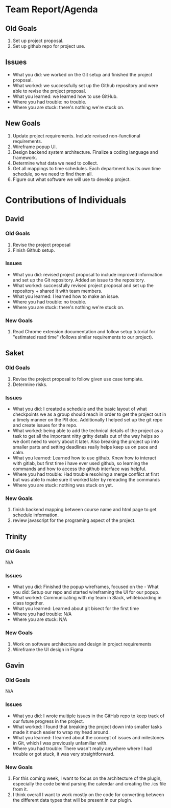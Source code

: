 # Team Report/Agenda
## Old Goals
1. Set up project proposal.
2. Set up github repo for project use.
## Issues
- What you did: we worked on the Git setup and finished the project proposal.
- What worked: we successfully set up the Github repository and were able to revise the project proposal.
- What you learned: we learned how to use GitHub.
- Where you had trouble: no trouble.
- Where you are stuck: there's nothing we're stuck on.
## New Goals
1. Update project requirements. Include revised non-functional requirements.
2. Wireframe popup UI.
3. Design backend system architecture. Finalize a coding language and framework.
4. Determine what data we need to collect.
5. Get all mappings to time schedules. Each department has its own time schedule, so we need to find them all.
6. Figure out what software we will use to develop project.

# Contributions of Individuals

## David
### Old Goals
1. Revise the project proposal
2. Finish Github setup.
### Issues
- What you did: revised project proposal to include improved information and set up the Git repository. Added an issue to the repository.
- What worked: successfully revised project proposal and set up the repository + shared it with team members.
- What you learned: I learned how to make an issue.
- Where you had trouble: no trouble.
- Where you are stuck: there's nothing we're stuck on.
### New Goals
1. Read Chrome extension documentation and follow setup tutorial for "estimated read time" (follows similar requirements to our project).

## Saket
### Old Goals
1. Revise the project proposal to follow given use case template.
2. Determine risks.
### Issues
- What you did: I created a schedule and the basic layout of what checkpoints we 
   as a group should reach in order to get the project out in a timely manner on the PR doc. Additionally I helped set up the 
   git repo and create issues for the repo.
- What worked: being able to add the technical details of the project as a task to get all the important nitty gritty details out of the way helps so we 
  dont need to worry about it later. Also breaking the project up into smaller parts and setting deadlines really helps keep us on pace and calm.
- What you learned: Learned how to use github. Knew how to interact with gitlab, but first time i have ever used github, so learning the commands and 
  how to access the github interface was helpful.
- Where you had trouble: Had trouble resolving a merge confilct at first but was able to make sure it worked later by rereading the commands
- Where you are stuck: nothing was stuck on yet.
### New Goals
1. finish backend mapping between course name and html page to get schedule information. 
2. review javascript for the programing aspect of the project.

## Trinity
### Old Goals
N/A
### Issues
- What you did: Finished the popup wireframes, focused on the - What you did: Setup our repo and started wireframing the UI for our popup.
- What worked: Communicating with my team in Slack, whiteboarding in class together.
- What you learned: Learned about git bisect for the first time
- Where you had trouble: N/A
- Where you are stuck: N/A
### New Goals
1. Work on software architecture and design in project requirements
2. Wireframe the UI design in Figma

## Gavin
### Old Goals
N/A
### Issues
- What you did: I wrote multiple issues in the GitHub repo to keep track of our future
progress in the project.
- What worked: I found that breaking the project down into smaller tasks made it much easier
to wrap my head around.
- What you learned: I learned about the concept of issues and milestones in Git, which I was
previously unfamiliar with.
- Where you had trouble: There wasn't really anywhere where I had trouble or got stuck, it
was very straightforward.
### New Goals
1. For this coming week, I want to focus on the architecture of the plugin, especially the
code behind parsing the calendar and creating the .ics file from it.
2. I think overall I want to work mostly on the code for converting between the different
data types that will be present in our plugin.
